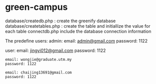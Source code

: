# green-campus

database/createdb.php : create the greenify database
database/createtables.php : create the table and initiallize the value for each table
connectdb.php include the database connection information

The predefine users:
admin: 
    email: admin@gmail.com
    password: 1122

user:
    email: jingyi012@gmail.com
    password: 1122

    email: wongjie@graduate.utm.my
    password: 1122

    email: chaijing13691@gmail.com
    password: 1122

